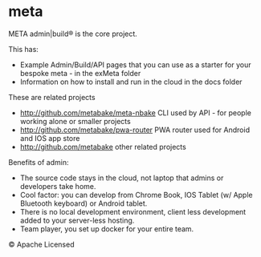 # meta

META admin|build&reg; is the core project.

This has:
- Example Admin/Build/API pages that you can use as a starter for your bespoke meta - in the exMeta folder
- Information on how to install and run in the cloud in the docs folder

These are related projects
- http://github.com/metabake/meta-nbake CLI used by API - for people working alone or smaller projects
- http://github.com/metabake/pwa-router PWA router used for Android and IOS app store
- http://github.com/metabake other related projects


Benefits of admin:
- The source code stays in the cloud, not laptop that admins or developers take home.
- Cool factor: you can develop from Chrome Book, IOS Tablet (w/ Apple Bluetooth keyboard) or Android tablet.
- There is no local development environment, client less development added to your server-less hosting.
- Team player, you set up docker for your entire team.



&copy; Apache Licensed
